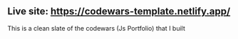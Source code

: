 ## Live site: https://codewars-template.netlify.app/

This is a clean slate of the codewars (Js Portfolio) that I built
